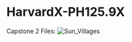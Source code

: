 # HarvardX-PH125.9X

Capstone 2 Files:
![Sun_Villages](https://user-images.githubusercontent.com/7338319/155256357-938343c4-0ad2-457b-b408-40e9bdb26ffe.jpg)
